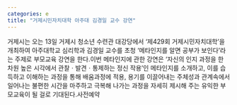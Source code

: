```yaml
---
categories: e
title: "거제시민자치대학 아주대 김경일 교수 강연"
---
```

거제시는 오는 13일 거제시 청소년 수련관 대강당에서 ‘제429회 거제시민자치대학’을 개최하여 아주대학교 심리학과 김경일 교수를 초청 ‘메타인지를 알면 공부가 보인다’라는 주제로 부모교육 강연을 한다.이번 메타인지에 관한 강연은 ‘자신의 인지 과정을 한 차원 높은 시각에서 관찰ㆍ발견ㆍ통제하는 정신 작용’인 메타인지를 소개하고, 이를 습득하고 이해하는 과정을 통해 배움과정에 적용, 용기를 이끌어내는 주체성과 관계속에서 일어나는 불편한 시간을 마주하고 극복해 나가는 과정을 자세히 제시해 주는 유익한 부모교육이 될 걸로 기대된다.사전예약